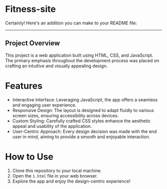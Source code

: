 # Fitness-site

Certainly! Here's an addition you can make to your README file:

---

## Project Overview

This project is a web application built using HTML, CSS, and JavaScript. The primary emphasis throughout the development process was placed on crafting an intuitive and visually appealing design.

# Features
- Interactive Interface: Leveraging JavaScript, the app offers a seamless and engaging user experience.
- Responsive Design: The layout is designed to adapt fluidly to various screen sizes, ensuring accessibility across devices.
- Custom Styling: Carefully crafted CSS styles enhance the aesthetic appeal and usability of the application.
- User-Centric Approach: Every design decision was made with the end user in mind, aiming to provide a smooth and enjoyable interaction.

# How to Use
1. Clone this repository to your local machine.
2. Open the `1.html` file in your web browser.
3. Explore the app and enjoy the design-centric experience!
